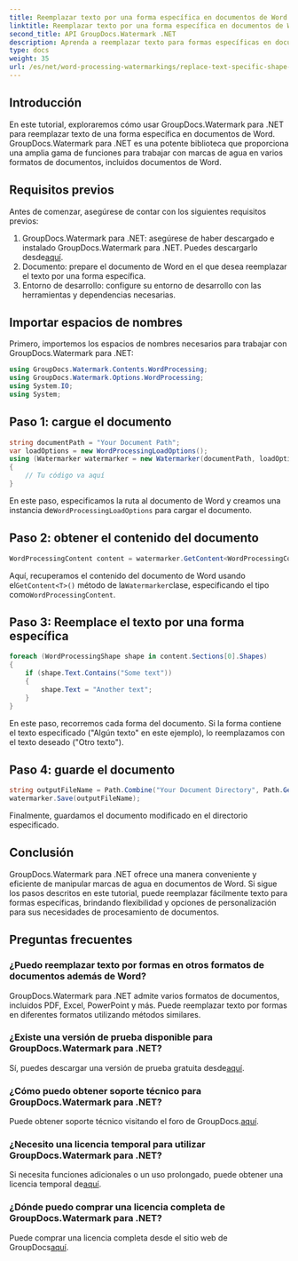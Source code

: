 ```yaml
---
title: Reemplazar texto por una forma específica en documentos de Word
linktitle: Reemplazar texto por una forma específica en documentos de Word
second_title: API GroupDocs.Watermark .NET
description: Aprenda a reemplazar texto para formas específicas en documentos de Word usando GroupDocs.Watermark para .NET. Sigue nuestro tutorial paso a paso.
type: docs
weight: 35
url: /es/net/word-processing-watermarkings/replace-text-specific-shape-word-docs/
---
```

## Introducción
En este tutorial, exploraremos cómo usar GroupDocs.Watermark para .NET para reemplazar texto de una forma específica en documentos de Word. GroupDocs.Watermark para .NET es una potente biblioteca que proporciona una amplia gama de funciones para trabajar con marcas de agua en varios formatos de documentos, incluidos documentos de Word.
## Requisitos previos
Antes de comenzar, asegúrese de contar con los siguientes requisitos previos:
1.  GroupDocs.Watermark para .NET: asegúrese de haber descargado e instalado GroupDocs.Watermark para .NET. Puedes descargarlo desde[aquí](https://releases.groupdocs.com/Watermark/net/).
2. Documento: prepare el documento de Word en el que desea reemplazar el texto por una forma específica.
3. Entorno de desarrollo: configure su entorno de desarrollo con las herramientas y dependencias necesarias.

## Importar espacios de nombres
Primero, importemos los espacios de nombres necesarios para trabajar con GroupDocs.Watermark para .NET:
```csharp
using GroupDocs.Watermark.Contents.WordProcessing;
using GroupDocs.Watermark.Options.WordProcessing;
using System.IO;
using System;
```
## Paso 1: cargue el documento
```csharp
string documentPath = "Your Document Path";
var loadOptions = new WordProcessingLoadOptions();
using (Watermarker watermarker = new Watermarker(documentPath, loadOptions))
{
    // Tu código va aquí
}
```
 En este paso, especificamos la ruta al documento de Word y creamos una instancia de`WordProcessingLoadOptions` para cargar el documento.
## Paso 2: obtener el contenido del documento
```csharp
WordProcessingContent content = watermarker.GetContent<WordProcessingContent>();
```
 Aquí, recuperamos el contenido del documento de Word usando el`GetContent<T>()` método de la`Watermarker`clase, especificando el tipo como`WordProcessingContent`.
## Paso 3: Reemplace el texto por una forma específica
```csharp
foreach (WordProcessingShape shape in content.Sections[0].Shapes)
{
    if (shape.Text.Contains("Some text"))
    {
        shape.Text = "Another text";
    }
}
```
En este paso, recorremos cada forma del documento. Si la forma contiene el texto especificado ("Algún texto" en este ejemplo), lo reemplazamos con el texto deseado ("Otro texto").
## Paso 4: guarde el documento
```csharp
string outputFileName = Path.Combine("Your Document Directory", Path.GetFileName(documentPath));
watermarker.Save(outputFileName);
```
Finalmente, guardamos el documento modificado en el directorio especificado.

## Conclusión
GroupDocs.Watermark para .NET ofrece una manera conveniente y eficiente de manipular marcas de agua en documentos de Word. Si sigue los pasos descritos en este tutorial, puede reemplazar fácilmente texto para formas específicas, brindando flexibilidad y opciones de personalización para sus necesidades de procesamiento de documentos.
## Preguntas frecuentes
### ¿Puedo reemplazar texto por formas en otros formatos de documentos además de Word?
GroupDocs.Watermark para .NET admite varios formatos de documentos, incluidos PDF, Excel, PowerPoint y más. Puede reemplazar texto por formas en diferentes formatos utilizando métodos similares.
### ¿Existe una versión de prueba disponible para GroupDocs.Watermark para .NET?
 Sí, puedes descargar una versión de prueba gratuita desde[aquí](https://releases.groupdocs.com/).
### ¿Cómo puedo obtener soporte técnico para GroupDocs.Watermark para .NET?
Puede obtener soporte técnico visitando el foro de GroupDocs.[aquí](https://forum.groupdocs.com/c/watermark/19).
### ¿Necesito una licencia temporal para utilizar GroupDocs.Watermark para .NET?
 Si necesita funciones adicionales o un uso prolongado, puede obtener una licencia temporal de[aquí](https://purchase.groupdocs.com/temporary-license/).
### ¿Dónde puedo comprar una licencia completa de GroupDocs.Watermark para .NET?
 Puede comprar una licencia completa desde el sitio web de GroupDocs[aquí](https://purchase.groupdocs.com/buy).